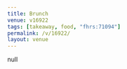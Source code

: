 ```yaml
---
title: Brunch
venue: v16922
tags: [takeaway, food, "fhrs:71094"]
permalink: /v/16922/
layout: venue
---
```

null
